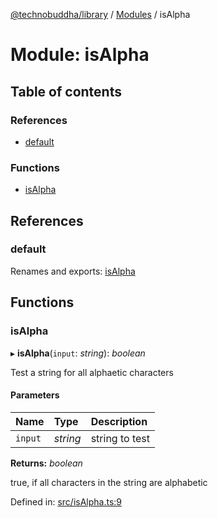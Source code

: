 [@technobuddha/library](../../README.md) / [Modules](../Modules.md) / isAlpha

# Module: isAlpha

## Table of contents

### References

- [default](isalpha.md#default)

### Functions

- [isAlpha](isalpha.md#isalpha)

## References

### default

Renames and exports: [isAlpha](isalpha.md#isalpha)

## Functions

### isAlpha

▸ **isAlpha**(`input`: *string*): *boolean*

Test a string for all alphaetic characters

#### Parameters

| Name | Type | Description |
| :------ | :------ | :------ |
| `input` | *string* | string to test |

**Returns:** *boolean*

true, if all characters in the string are alphabetic

Defined in: [src/isAlpha.ts:9](https://github.com/technobuddha/hill.software/blob/693f679/packages/library/src/isAlpha.ts#L9)
